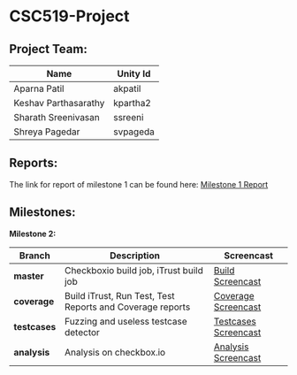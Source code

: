 # CSC519-Project

## Project Team:
| Name         	| Unity Id 	|
|--------------	|----------	|
| Aparna Patil 	| akpatil  	|
| Keshav Parthasarathy 	| kpartha2  	|
| Sharath Sreenivasan 	| ssreeni  	|
| Shreya Pagedar 	| svpageda  	|

## Reports:

The link for report of milestone 1 can be found here:
[Milestone 1 Report](https://github.ncsu.edu/akpatil/CSC519-Project/blob/master/M1/README.md)


## Milestones:

**Milestone 2:**

| Branch         	| Description 	| Screencast 	|
|--------------	|----------	|----------	|
| **master** 	| Checkboxio build job, iTrust build job  	|[Build Screencast](https://www.youtube.com/watch?v=hux_0EK0Taw&feature=youtu.be&hd=1)  	|
| **coverage**  	| Build iTrust, Run Test, Test Reports and Coverage reports  	|[Coverage Screencast](https://www.youtube.com/watch?v=hux_0EK0Taw&feature=youtu.be&hd=1)    	|
| **testcases** 	| Fuzzing and useless testcase detector  	|[Testcases Screencast](https://www.youtube.com/watch?v=hux_0EK0Taw&feature=youtu.be&hd=1)    	|
| **analysis**  	| Analysis on checkbox.io  	|[Analysis Screencast](https://www.youtube.com/watch?v=hux_0EK0Taw&feature=youtu.be&hd=1)    	|
